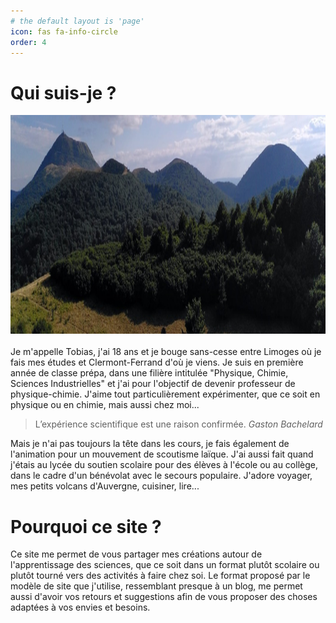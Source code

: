 ```yaml
---
# the default layout is 'page'
icon: fas fa-info-circle
order: 4
---
```


Qui suis-je ?
=======

<p>
  <img width="1400" height="350" src="/medias/Volcans.jpg"><br><br>
  Je m'appelle Tobias, j'ai 18 ans et je bouge sans-cesse entre Limoges où je fais mes études et Clermont-Ferrand d'où je viens. Je suis en première année de classe prépa, dans une filière intitulée "Physique, Chimie, Sciences Industrielles" et j'ai pour l'objectif de devenir professeur de physique-chimie. J'aime tout particulièrement expérimenter, que ce soit en physique ou en chimie, mais aussi chez moi...
</p>

> L’expérience scientifique est une raison confirmée. *Gaston Bachelard*

Mais je n'ai pas toujours la tête dans les cours, je fais également de l'animation pour un mouvement de scoutisme laïque. J'ai aussi fait quand j'étais au lycée du soutien scolaire pour des élèves à l'école ou au collège, dans le cadre d'un bénévolat avec le secours populaire. J'adore voyager, mes petits volcans d'Auvergne, cuisiner, lire...


Pourquoi ce site ?
=======

Ce site me permet de vous partager mes créations autour de l'apprentissage des sciences, que ce soit dans un format plutôt scolaire ou plutôt tourné vers des activités à faire chez soi. Le format proposé par le modèle de site que j'utilise, ressemblant presque à un blog, me permet aussi d'avoir vos retours et suggestions afin de vous proposer des choses adaptées à vos envies et besoins.
